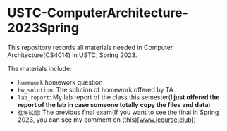 # USTC-ComputerArchitecture-2023Spring

This repository records all materials needed in Computer Architecture(CS4014) in USTC, Spring 2023.

The materials include:

* `homework`:homework question
* `hw_solution`: The solution of homework offered by TA
* `lab_report`: My lab report of the class this semester(**I just offered the report of the lab in case someone totally copy the files and data**)
* `往年试题`: The previous final exam(If you want to see the final in Spring 2023, you can see my comment on (this)[www.icourse.club])

